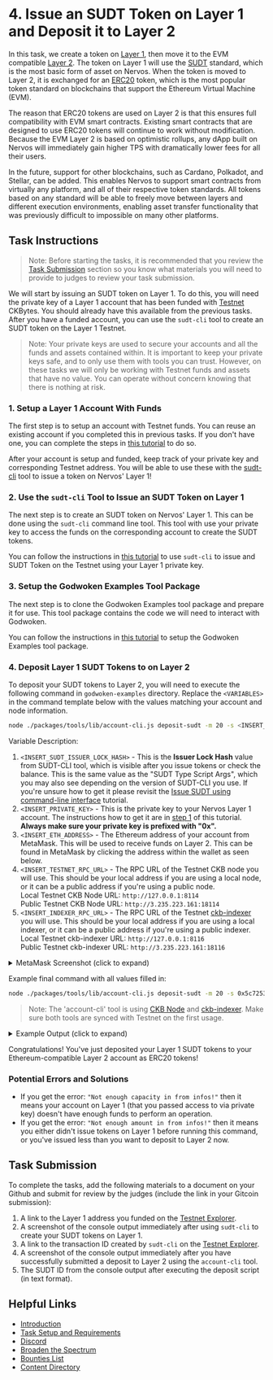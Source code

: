 # 4. Issue an SUDT Token on Layer 1 and Deposit it to Layer 2

In this task, we create a token on [Layer 1](https://github.com/Kuzirashi/gw-gitcoin-instruction/tree/master/src/conceptual-explainers/structure.md#layer-1--layer-2), then move it to the EVM compatible [Layer 2](https://github.com/Kuzirashi/gw-gitcoin-instruction/tree/master/src/conceptual-explainers/structure.md#layer-1--layer-2). The token on Layer 1 will use the [SUDT](https://github.com/Kuzirashi/gw-gitcoin-instruction/tree/master/src/conceptual-explainers/standards.md#sudt) standard, which is the most basic form of asset on Nervos. When the token is moved to Layer 2, it is exchanged for an [ERC20](https://github.com/Kuzirashi/gw-gitcoin-instruction/tree/master/src/conceptual-explainers/standards.md#erc20) token, which is the most popular token standard on blockchains that support the Ethereum Virtual Machine (EVM).

The reason that ERC20 tokens are used on Layer 2 is that this ensures full compatibility with EVM smart contracts. Existing smart contracts that are designed to use ERC20 tokens will continue to work without modification. Because the EVM Layer 2 is based on optimistic rollups, any dApp built on Nervos will immediately gain higher TPS with dramatically lower fees for all their users.

In the future, support for other blockchains, such as Cardano, Polkadot, and Stellar, can be added. This enables Nervos to support smart contracts from virtually any platform, and all of their respective token standards. All tokens based on any standard will be able to freely move between layers and different execution environments, enabling asset transfer functionality that was previously difficult to impossible on many other platforms.

## Task Instructions

> Note: Before starting the tasks, it is recommended that you review the [Task Submission](#task-submission) section so you know what materials you will need to provide to judges to review your task submission.

We will start by issuing an SUDT token on Layer 1. To do this, you will need the private key of a Layer 1 account that has been funded with [Testnet](https://github.com/Kuzirashi/gw-gitcoin-instruction/tree/master/src/conceptual-explainers/structure.md#mainnet--testnet--devnet) CKBytes. You should already have this available from the previous tasks. After you have a funded account, you can use the `sudt-cli` tool to create an SUDT token on the Layer 1 Testnet.

> Note: Your private keys are used to secure your accounts and all the funds and assets contained within. It is important to keep your private keys safe, and to only use them with tools you can trust. However, on these tasks we will only be working with Testnet funds and assets that have no value. You can operate without concern knowing that there is nothing at risk.

### 1. Setup a Layer 1 Account With Funds

The first step is to setup an account with Testnet funds. You can reuse an existing account if you completed this in previous tasks. If you don't have one, you can complete the steps in [this tutorial](https://github.com/Kuzirashi/gw-gitcoin-instruction/tree/master/src/component-tutorials/1.setup.account.in.ckb.cli.md) to do so.

After your account is setup and funded, keep track of your private key and corresponding Testnet address. You will be able to use these with the [sudt-cli](conceptual-explainers/tooling.md#sudt-cli) tool to issue a token on Nervos' Layer 1!

### 2. Use the `sudt-cli` Tool to Issue an SUDT Token on Layer 1

The next step is to create an SUDT token on Nervos' Layer 1. This can be done using the `sudt-cli` command line tool. This tool with use your private key to access the funds on the corresponding account to create the SUDT tokens.

You can follow the instructions in [this tutorial](https://github.com/Kuzirashi/gw-gitcoin-instruction/tree/master/src/component-tutorials/2.issue.sudt.cli.md) to use `sudt-cli` to issue and SUDT Token on the Testnet using your Layer 1 private key.

### 3. Setup the Godwoken Examples Tool Package

The next step is to clone the Godwoken Examples tool package and prepare it for use. This tool package contains the code we will need to interact with Godwoken.

You can follow the instructions in [this tutorial](https://github.com/Kuzirashi/gw-gitcoin-instruction/tree/master/src/component-tutorials/3.setup.and.use.account.cli.md) to setup the Godwoken Examples tool package.

### 4. Deposit Layer 1 SUDT Tokens to on Layer 2

To deposit your SUDT tokens to Layer 2, you will need to execute the following command in `godwoken-examples` directory. Replace the `<VARIABLES>` in the command template below with the values matching your account and node information.

```sh
node ./packages/tools/lib/account-cli.js deposit-sudt -m 20 -s <INSERT_SUDT_ISSUER_LOCK_HASH> -p <INSERT_PRIVATE_KEY> -l <INSERT_ETH_ADDRESS> -r <INSERT_TESTNET_RPC_URL> -i <INSERT_TESTNET_INDEXER_URL>
```

Variable Description:

1. `<INSERT_SUDT_ISSUER_LOCK_HASH>` - This is the **Issuer Lock Hash** value from SUDT-CLI tool, which is visible after you issue tokens or check the balance. This is the same value as the "SUDT Type Script Args", which you may also see depending on the version of SUDT-CLI you use. If you're unsure how to get it please revisit the [Issue SUDT using command-line interface](https://github.com/Kuzirashi/gw-gitcoin-instruction/tree/master/src/component-tutorials/2.issue.sudt.cli.md) tutorial.
2. `<INSERT_PRIVATE_KEY>` - This is the private key to your Nervos Layer 1 account. The instructions how to get it are in [step 1](#1-setup-a-layer-1-account-with-funds) of this tutorial. **Always make sure your private key is prefixed with "0x".**
3. `<INSERT_ETH_ADDRESS>` - The Ethereum address of your account from MetaMask. This will be used to receive funds on Layer 2. This can be found in MetaMask by clicking the address within the wallet as seen below.
4. `<INSERT_TESTNET_RPC_URL>` - The RPC URL of the Testnet CKB node you will use. This should be your local address if you are using a local node, or it can be a public address if you're using a public node.\
Local Testnet CKB Node URL: `http://127.0.0.1:8114`\
Public Testnet CKB Node URL: `http://3.235.223.161:18114`
5. `<INSERT_INDEXER_RPC_URL>` - The RPC URL of the Testnet [ckb-indexer](https://github.com/nervosnetwork/ckb-indexer) you will use. This should be your local address if you are using a local indexer, or it can be a public address if you're using a public indexer.\
Local Testnet ckb-indexer URL: `http://127.0.0.1:8116`\
Public Testnet ckb-indexer URL: `http://3.235.223.161:18116`


<details>
<summary>MetaMask Screenshot (click to expand)</summary>
<img src="https://raw.githubusercontent.com/Kuzirashi/gw-gitcoin-instruction/master/src/images/metamask-address.png" style="border: 1px solid #eeeeee; height: 300px" />
</details>

Example final command with all values filled in:

``` sh
node ./packages/tools/lib/account-cli.js deposit-sudt -m 20 -s 0x5c7253696786b9eddd34e4f6b6e478ec5742bd36569ec60c1d0487480ba4f9e3 -p 0x79682c20bbcaf7fcf18eb0c69b133c872227ceb88971090e7f2242c80cd54d18 -l 0xD173313A51f8fc37BcF67569b463abd89d81844f -r http://3.235.223.161:18114 -i http://3.235.223.161:18116
```

> Note: The 'account-cli' tool is using [CKB Node](https://github.com/nervosnetwork/ckb) and [ckb-indexer](https://github.com/nervosnetwork/ckb-indexer). Make sure both tools are synced with Testnet on the first usage.

<details>
<summary>Example Output (click to expand)</summary>

```txt
LUMOS_CONFIG_NAME: AGGRON4
Indexer is syncing. Please wait...
Syncing 99.99% completed.
Indexer synchronized.
Using ETH address: 0xD173313A51f8fc37BcF67569b463abd89d81844f
Using CKB address: ckt1qyq9u5vzgtklnqrr6cevra7w2utrsxmjgefs72sfju
Layer 2 lock script hash: 0x8016dcd1af7c8cceda53e4d2d2cd4e2924e245b629e0f81f3f64969787b2b049
Your address: 0x8016dcd1af7c8cceda53e4d2d2cd4e2924e245b6
Layer 1 sUDT script hash: 0xaaa98d5a0880fac496e42a1ed57b14a2cbd0acd6e57cad451e99c1f391fc62bc
Transaction hash: 0x9fc8472dd5677519240587d093fb9307309265ee927b11d69ae924d3c5a07409
--------- wait for token deposit transaction ----------
tx 0x9fc8472dd5677519240587d093fb9307309265ee927b11d69ae924d3c5a07409 is pending, waited for 0 seconds
...
tx 0x9fc8472dd5677519240587d093fb9307309265ee927b11d69ae924d3c5a07409 is proposed, waited for 30 seconds
tx 0x9fc8472dd5677519240587d093fb9307309265ee927b11d69ae924d3c5a07409 is committed, waited for 40 seconds
tx 0x9fc8472dd5677519240587d093fb9307309265ee927b11d69ae924d3c5a07409 is committed!
CKB balance in Godwoken is: 2239996473241 Shannons.
Waiting for Layer 2 block producer to collect the deposit cell ... 0 seconds.
Your account id: 13
Your sUDT id: 17
Waiting for Layer 2 block producer to collect the deposit cell ... 10 seconds.
CKB balance in Godwoken is: 2339996473241 Shannons.
sUDT balance in Godwoken is: 80.
Deposit success!
```

</details>

Congratulations! You've just deposited your Layer 1 SUDT tokens to your Ethereum-compatible Layer 2 account as ERC20 tokens!

### Potential Errors and Solutions

- If you get the error: `"Not enough capacity in from infos!"` then it means your account on Layer 1 (that you passed access to via private key) doesn't have enough funds to perform an operation.
- If you get the error: `"Not enough amount in from infos!"` then it means you either didn't issue tokens on Layer 1 before running this command, or you've issued less than you want to deposit to Layer 2 now.

## Task Submission

To complete the tasks, add the following materials to a document on your Github and submit for review by the judges (include the link in your Gitcoin submission):

1. A link to the Layer 1 address you funded on the [Testnet Explorer](https://explorer.nervos.org/aggron/).
2. A screenshot of the console output immediately after using `sudt-cli` to create your SUDT tokens on Layer 1.
3. A link to the transaction ID created by `sudt-cli` on the [Testnet Explorer](https://explorer.nervos.org/aggron/).
4. A screenshot of the console output immediately after you have successfully submitted a deposit to Layer 2 using the `account-cli` tool.
5. The SUDT ID from the console output after executing the deposit script (in text format).

## Helpful Links

- [Introduction](https://github.com/Kuzirashi/gw-gitcoin-instruction/blob/master/src/introduction/introduction.md)
- [Task Setup and Requirements](https://github.com/Kuzirashi/gw-gitcoin-instruction/tree/master/src/task-setup-and-requirements)
- [Discord](https://discord.com/invite/AqGTUE9)
- [Broaden the Spectrum](https://gitcoin.co/hackathon/nervos/onboard)
- [Bounties List](https://gitcoin.co/hackathon/nervos/)
- [Content Directory](https://github.com/Kuzirashi/gw-gitcoin-instruction)
